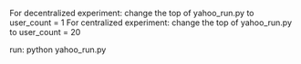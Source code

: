 For decentralized experiment: change the top of yahoo_run.py to user_count = 1
For centralized experiment: change the top of yahoo_run.py to user_count = 20

run: python yahoo_run.py
